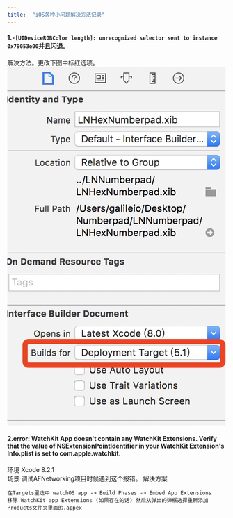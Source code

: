 ```yaml
---
title:  "iOS各种小问题解决方法记录"
---
```


#### 1.`-[UIDeviceRGBColor length]: unrecognized selector sent to instance 0x79053e00`并且闪退。
解决方法。更改下图中标红选项。  
![](/assets/image/0015.png) 
   

#### 2.error: WatchKit App doesn't contain any WatchKit Extensions. Verify that the value of NSExtensionPointIdentifier in your WatchKit Extension's Info.plist is set to com.apple.watchkit.  
环境 Xcode 8.2.1  
场景 调试AFNetworking项目时候遇到这个报错。
解决方案  

```
在Targets里选中 watchOS app -> Build Phases -> Embed App Extensions
移除 WatchKit app Extensions (如果存在的话) 然后从弹出的弹框选择重新添加Products文件夹里面的.appex
```
